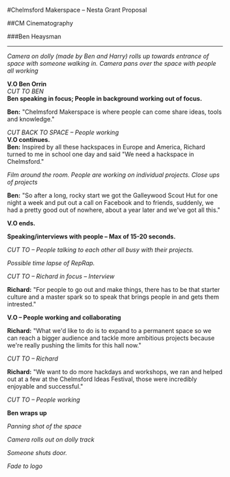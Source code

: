 #Chelmsford Makerspace – Nesta Grant Proposal##CM Cinematography###Ben Heaysman-----------------------------------------------------------------*Camera on dolly (made by Ben and Harry) rolls up towards entrance of space with someone walking in. Camera pans over the space with people all working***V.O Ben Orrin**  *CUT TO BEN*  **Ben speaking in focus; People in background working out of focus.****Ben:** "Chelmsford Makerspace is where people can come share ideas, tools and knowledge."  *CUT BACK TO SPACE – People working*  **V.O continues.**  **Ben:** Inspired by all these hackspaces in Europe and America, Richard turned to me in school one day and said "We need a hackspace in Chelmsford."  
*Film around the room. People are working on individual projects.Close ups of projects*  
**Ben:** "So after a long, rocky start we got the Galleywood Scout Hut for one night a week and put out a call on Facebook and to friends, suddenly, we had a pretty good out of nowhere, about a year later and we've got all this."**V.O ends.**  
**Speaking/interviews with people – Max of 15-20 seconds.***CUT TO – People talking to each other all busy with their projects.**Possible time lapse of RepRap.**CUT TO – Richard in focus – Interview***Richard:** "For people to go out and make things, there has to be that starter culture and a master spark so to speak that brings people in and gets them intrested."**V.O – People working and collaborating****Richard:** "What we'd like to do is to expand to a permanent space so we can reach a bigger audience and tackle more ambitious projects because we're really pushing the limits for this hall now."*CUT TO – Richard*
**Richard:** "We want to do more hackdays and workshops, we ran and helped out at a few at the Chelmsford Ideas Festival, those were incredibly enjoyable and successful."*CUT TO – People working***Ben wraps up***Panning shot of the space*
*Camera rolls out on dolly track*
*Someone shuts door.*
*Fade to logo*